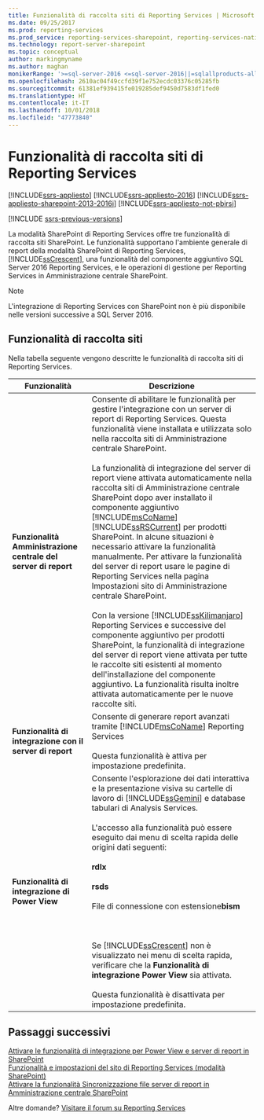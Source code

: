 ```yaml
---
title: Funzionalità di raccolta siti di Reporting Services | Microsoft Docs
ms.date: 09/25/2017
ms.prod: reporting-services
ms.prod_service: reporting-services-sharepoint, reporting-services-native
ms.technology: report-server-sharepoint
ms.topic: conceptual
author: markingmyname
ms.author: maghan
monikerRange: '>=sql-server-2016 <=sql-server-2016||=sqlallproducts-allversions'
ms.openlocfilehash: 2610ac04f49ccfd39f1e752ecdc03376c05285fb
ms.sourcegitcommit: 61381ef939415fe019285def9450d7583df1fed0
ms.translationtype: HT
ms.contentlocale: it-IT
ms.lasthandoff: 10/01/2018
ms.locfileid: "47773840"
---
```

# <a name="reporting-services-site-collection-features"></a>Funzionalità di raccolta siti di Reporting Services

[!INCLUDE[ssrs-appliesto](../../includes/ssrs-appliesto.md)] [!INCLUDE[ssrs-appliesto-2016](../../includes/ssrs-appliesto-2016.md)] [!INCLUDE[ssrs-appliesto-sharepoint-2013-2016i](../../includes/ssrs-appliesto-sharepoint-2013-2016.md)] [!INCLUDE[ssrs-appliesto-not-pbirsi](../../includes/ssrs-appliesto-not-pbirs.md)]

[!INCLUDE [ssrs-previous-versions](../../includes/ssrs-previous-versions.md)]

La modalità SharePoint di Reporting Services offre tre funzionalità di raccolta siti SharePoint. Le funzionalità supportano l'ambiente generale di report della modalità SharePoint di Reporting Services, [!INCLUDE[ssCrescent](../../includes/sscrescent-md.md)], una funzionalità del componente aggiuntivo SQL Server 2016 Reporting Services, e le operazioni di gestione per Reporting Services in Amministrazione centrale SharePoint.

> [!NOTE]
> L'integrazione di Reporting Services con SharePoint non è più disponibile nelle versioni successive a SQL Server 2016.
  
## <a name="site-collection-features"></a>Funzionalità di raccolta siti

 Nella tabella seguente vengono descritte le funzionalità di raccolta siti di Reporting Services.  
  
|Funzionalità|Descrizione|  
|-------------|-----------------|  
|**Funzionalità Amministrazione centrale del server di report**|Consente di abilitare le funzionalità per gestire l'integrazione con un server di report di Reporting Services. Questa funzionalità viene installata e utilizzata solo nella raccolta siti di Amministrazione centrale SharePoint.<br /><br /> La funzionalità di integrazione del server di report viene attivata automaticamente nella raccolta siti di Amministrazione centrale SharePoint dopo aver installato il componente aggiuntivo [!INCLUDE[msCoName](../../includes/msconame-md.md)] [!INCLUDE[ssRSCurrent](../../includes/ssrscurrent-md.md)] per prodotti SharePoint. In alcune situazioni è necessario attivare la funzionalità manualmente. Per attivare la funzionalità del server di report usare le pagine di Reporting Services nella pagina Impostazioni sito di Amministrazione centrale SharePoint.<br /><br /> Con la versione [!INCLUDE[ssKilimanjaro](../../includes/sskilimanjaro-md.md)] Reporting Services e successive del componente aggiuntivo per prodotti SharePoint, la funzionalità di integrazione del server di report viene attivata per tutte le raccolte siti esistenti al momento dell'installazione del componente aggiuntivo. La funzionalità risulta inoltre attivata automaticamente per le nuove raccolte siti.|  
|**Funzionalità di integrazione con il server di report**|Consente di generare report avanzati tramite [!INCLUDE[msCoName](../../includes/msconame-md.md)] Reporting Services<br /><br /> Questa funzionalità è attiva per impostazione predefinita.|  
|**Funzionalità di integrazione di Power View**|Consente l'esplorazione dei dati interattiva e la presentazione visiva su cartelle di lavoro di [!INCLUDE[ssGemini](../../includes/ssgemini-md.md)] e database tabulari di Analysis Services.<br /><br /> L'accesso alla funzionalità può essere eseguito dai menu di scelta rapida delle origini dati seguenti:<br /><br /> **rdlx**<br /><br /> **rsds**<br /><br /> File di connessione con estensione**bism** <br /><br /> <br /><br /> Se [!INCLUDE[ssCrescent](../../includes/sscrescent-md.md)] non è visualizzato nei menu di scelta rapida, verificare che la **Funzionalità di integrazione Power View** sia attivata.<br /><br /> Questa funzionalità è disattivata per impostazione predefinita.|  

## <a name="next-steps"></a>Passaggi successivi

[Attivare le funzionalità di integrazione per Power View e server di report in SharePoint](../../reporting-services/report-server-sharepoint/site-collection-features-report-server-and-power-view.md)   
[Funzionalità e impostazioni del sito di Reporting Services &#40;modalità SharePoint&#41;](../../reporting-services/report-server-sharepoint/site-settings-and-features-reporting-services.md)   
[Attivare la funzionalità Sincronizzazione file server di report in Amministrazione centrale SharePoint](../../reporting-services/report-server-sharepoint/activate-the-report-server-file-sync-feature-in-sharepoint-ca.md)  

Altre domande? [Visitare il forum su Reporting Services](http://go.microsoft.com/fwlink/?LinkId=620231)
